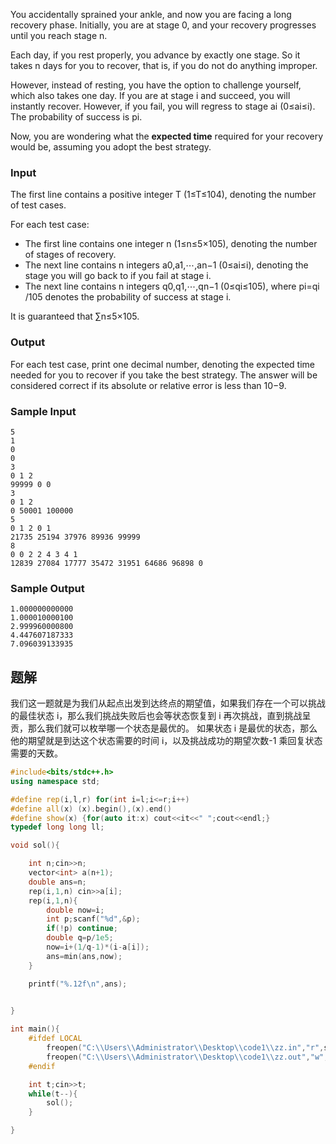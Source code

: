 You accidentally sprained your ankle, and now you are facing a long recovery phase. Initially, you are at stage 0, and your recovery progresses until you reach stage n.

Each day, if you rest properly, you advance by exactly one stage. So it takes n days for you to recover, that is, if you do not do anything improper.

However, instead of resting, you have the option to challenge yourself, which also takes one day. If you are at stage i and succeed, you will instantly recover. However, if you fail, you will regress to stage ai​ (0≤ai​≤i). The probability of success is pi​.

Now, you are wondering what the **expected time** required for your recovery would be, assuming you adopt the best strategy.

### Input

The first line contains a positive integer T (1≤T≤104), denoting the number of test cases.

For each test case:

- The first line contains one integer n (1≤n≤5×105), denoting the number of stages of recovery.
- The next line contains n integers a0​,a1​,⋯,an−1​ (0≤ai​≤i), denoting the stage you will go back to if you fail at stage i.
- The next line contains n integers q0​,q1​,⋯,qn−1​ (0≤qi​≤105), where pi​=qi​/105 denotes the probability of success at stage i.

It is guaranteed that ∑n≤5×105.

### Output

For each test case, print one decimal number, denoting the expected time needed for you to recover if you take the best strategy. The answer will be considered correct if its absolute or relative error is less than 10−9.

### Sample Input

```in
5
1
0
0
3
0 1 2
99999 0 0
3
0 1 2
0 50001 100000
5
0 1 2 0 1
21735 25194 37976 89936 99999
8
0 0 2 2 4 3 4 1
12839 27084 17777 35472 31951 64686 96898 0
```

### Sample Output

```out
1.000000000000
1.000010000100
2.999960000800
4.447607187333
7.096039133935
```


## 题解
我们这一题就是为我们从起点出发到达终点的期望值，如果我们存在一个可以挑战的最佳状态 i，那么我们挑战失败后也会等状态恢复到 i 再次挑战，直到挑战呈贡，那么我们就可以枚举哪一个状态是最优的。
如果状态 i 是最优的状态，那么他的期望就是到达这个状态需要的时间 i，以及挑战成功的期望次数-1 乘回复状态需要的天数。
```cpp
#include<bits/stdc++.h>
using namespace std;

#define rep(i,l,r) for(int i=l;i<=r;i++)
#define all(x) (x).begin(),(x).end()
#define show(x) {for(auto it:x) cout<<it<<" ";cout<<endl;}
typedef long long ll;

void sol(){

    int n;cin>>n;
    vector<int> a(n+1);
    double ans=n;
    rep(i,1,n) cin>>a[i];
    rep(i,1,n){
        double now=i;
        int p;scanf("%d",&p);
        if(!p) continue;
        double q=p/1e5;
        now=i+(1/q-1)*(i-a[i]);
        ans=min(ans,now);
    }

    printf("%.12f\n",ans);

    
}

int main(){
    #ifdef LOCAL
        freopen("C:\\Users\\Administrator\\Desktop\\code1\\zz.in","r",stdin);
        freopen("C:\\Users\\Administrator\\Desktop\\code1\\zz.out","w",stdout);
    #endif

    int t;cin>>t;
    while(t--){
        sol();
    }

}
```